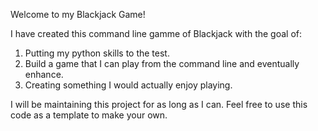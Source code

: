Welcome to my Blackjack Game!

I have created this command line gamme of Blackjack with the goal of:
1. Putting my python skills to the test.
2. Build a game that I can play from the command line and eventually enhance.
3. Creating something I would actually enjoy playing.

I will be maintaining this project for as long as I can. Feel free to use this code 
as a template to make your own.